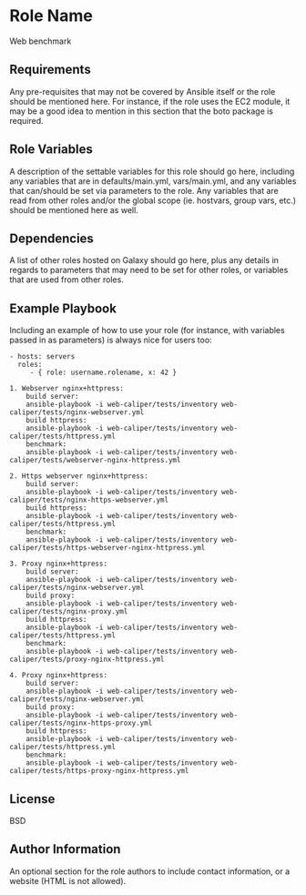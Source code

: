 Role Name
=========

Web benchmark

Requirements
------------

Any pre-requisites that may not be covered by Ansible itself or the role should be mentioned here. For instance, if the role uses the EC2 module, it may be a good idea to mention in this section that the boto package is required.

Role Variables
--------------

A description of the settable variables for this role should go here, including any variables that are in defaults/main.yml, vars/main.yml, and any variables that can/should be set via parameters to the role. Any variables that are read from other roles and/or the global scope (ie. hostvars, group vars, etc.) should be mentioned here as well.

Dependencies
------------

A list of other roles hosted on Galaxy should go here, plus any details in regards to parameters that may need to be set for other roles, or variables that are used from other roles.

Example Playbook
----------------

Including an example of how to use your role (for instance, with variables passed in as parameters) is always nice for users too:

    - hosts: servers
      roles:
         - { role: username.rolename, x: 42 }

	1. Webserver nginx+httpress:
		build server:
		ansible-playbook -i web-caliper/tests/inventory web-caliper/tests/nginx-webserver.yml
		build httpress:
		ansible-playbook -i web-caliper/tests/inventory web-caliper/tests/httpress.yml
		benchmark:
		ansible-playbook -i web-caliper/tests/inventory web-caliper/tests/webserver-nginx-httpress.yml

	2. Https webserver nginx+httpress:
		build server:
		ansible-playbook -i web-caliper/tests/inventory web-caliper/tests/nginx-https-webserver.yml
		build httpress:
		ansible-playbook -i web-caliper/tests/inventory web-caliper/tests/httpress.yml
		benchmark:
		ansible-playbook -i web-caliper/tests/inventory web-caliper/tests/https-webserver-nginx-httpress.yml
		
	3. Proxy nginx+httpress:
		build server:
		ansible-playbook -i web-caliper/tests/inventory web-caliper/tests/nginx-webserver.yml
		build proxy:
		ansible-playbook -i web-caliper/tests/inventory web-caliper/tests/nginx-proxy.yml
		build httpress:
		ansible-playbook -i web-caliper/tests/inventory web-caliper/tests/httpress.yml
		benchmark:
		ansible-playbook -i web-caliper/tests/inventory web-caliper/tests/proxy-nginx-httpress.yml
		
	4. Proxy nginx+httpress:
		build server:
		ansible-playbook -i web-caliper/tests/inventory web-caliper/tests/nginx-webserver.yml
		build proxy:
		ansible-playbook -i web-caliper/tests/inventory web-caliper/tests/nginx-https-proxy.yml
		build httpress:
		ansible-playbook -i web-caliper/tests/inventory web-caliper/tests/httpress.yml
		benchmark:
		ansible-playbook -i web-caliper/tests/inventory web-caliper/tests/https-proxy-nginx-httpress.yml

License
-------

BSD

Author Information
------------------

An optional section for the role authors to include contact information, or a website (HTML is not allowed).
